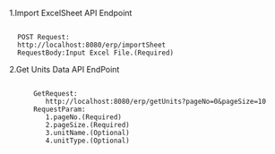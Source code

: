 1.Import ExcelSheet API Endpoint
  
  ```Text
    
    POST Request:
    http://localhost:8080/erp/importSheet
    RequestBody:Input Excel File.(Required)
  
  ```
2.Get Units Data API EndPoint

```Text

      GetRequest:
         http://localhost:8080/erp/getUnits?pageNo=0&pageSize=10
      RequestParam:
         1.pageNo.(Required)
         2.pageSize.(Required)
         3.unitName.(Optional)
         4.unitType.(Optional)
```  
  
